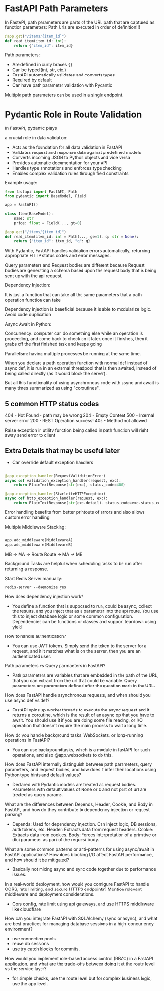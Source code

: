 # FastAPI Path Parameters

In FastAPI, path parameters are parts of the URL path that are captured as function parameters: Path Urls are executed in order of definition!!!

```python
@app.get("/items/{item_id}")
def read_item(item_id: int):
    return {"item_id": item_id}
```

Path parameters:
- Are defined in curly braces `{}`
- Can be typed (int, str, etc.)
- FastAPI automatically validates and converts types
- Required by default
- Can have path parameter validation with Pydantic

Multiple path parameters can be used in a single endpoint.

# Pydantic Role in Route Validation

In FastAPI, pydantic plays

a crucial role in data validation:

- Acts as the foundation for all data validation in FastAPI
- Validates request and response data against predefined models
- Converts incoming JSON to Python objects and vice versa
- Provides automatic documentation for your API
- Handles type annotations and enforces type checking
- Enables complex validation rules through field constraints

Example usage:

```python
from fastapi import FastAPI, Path
from pydantic import BaseModel, Field

app = FastAPI()

class Item(BaseModel):
    name: str
    price: float = Field(..., gt=0)
    
@app.get("/items/{item_id}")
def read_item(item_id: int = Path(..., ge=1), q: str = None):
    return {"item_id": item_id, "q": q}
```

With Pydantic, FastAPI handles validation errors automatically, returning appropriate HTTP status codes and error messages.

Query parameters and Request bodies are different because Request bodies are generating a schema based upon the request body
that is being sent up with the api request. 

Dependency Injection:

It is just a function that can take all the same parameters that a path operation function can take:

Dependency injection is beneficial because it is able to modularize logic. Avoid code duplication

Async Await in Python:

Concurrency: computer can do something else while an operation is proceeding, and come back to check on it later. once it finishes, then it grabs off the first finished task and keeps going

Parallelism: having multiple processes be running at the same time.

When you declare a path operation function with normal def instead of async def, it is run in an external threadpool that is then awaited, instead of being called directly (as it would block the server).

But all this functionality of using asynchronous code with async and await is many times summarized as using "coroutines". 

## 5 common HTTP status codes

404 - Not Found - path may be wrong
204 - Empty Content
500 - Internal server error
200 - REST Operation success!
405 - Method not allowed

Raise exception in utility function being called in path function will right away send error to client

## Extra Details that may be useful later

- Can override default exception handlers 

```python

@app_exception_handler(RequestValidationError)
async def validation_exception_handler(request, exc):
    return PlainTextResponse(str(exc), status_code=400)

@app.exception_handler(StarletteHTTPException)
async def http_exception_handler(request, exc):
    return PlainTextResponse(str(exc.detail), status_code=exc.status_code)        
```

Error handling benefits from better printouts of errors and also allows custom error handling

Multiple Middleware Stacking:

```python

app.add_middleware(MiddlewareA)
app.add_middleware(MiddlewareB)

```

MB -> MA -> Route
Route -> MA -> MB

Background Tasks are helpful when scheduling tasks to be run after returning a response. 

Start Redis Server manually:

```
redis-server --daemonize yes
```

How does dependency injection work?

- You define a function that is supposed to run, could be async, collect the results, and you inject that as a parameter into the api route. You use this to inject database logic or some common configuration. Dependencies can be functions or classes and support teardown using yield


How to handle authentication?

- You can use JWT tokens. Simply send the token to the server for a request, and if it matches what is on the server, then you are an authenticated user.

Path parameters vs Query parmaeters in FastAPI?

- Path parameters are variables that are embedded in the path of the URL, that you can extract from the url that could be variable. Query parameters are parameters defined after the question mark in the URL.

How does FastAPI handle asynchronous requests, and when should you use async def vs def?

- FastAPI spins up worker threads to execute the async request and it returns a coroutine, which is the result of an async op that you have to await. You should use it if you are doing some file reading, or I/O operation that doesn't require the main process to wait a long time. 

How do you handle background tasks, WebSockets, or long-running operations in FastAPI?

- You can use backgroundtasks, which is a module in fastAPI for such operations, and also @app.websockets to do this.

How does FastAPI internally distinguish between path parameters, query parameters, and request bodies, and how does it infer their locations using Python type hints and default values?

- Declared with Pydantic models are treated as request bodies. Parameters with default values of None or 0 and not part of url are treated as query params. 

What are the differences between Depends, Header, Cookie, and Body in FastAPI, and how do they contribute to dependency injection or request parsing?

- Depends: Used for dependency injection. Can inject logic, DB sessions, auth tokens, etc. Header: Extracts data from request headers. Cookie: Extracts data from cookies.
Body: Forces interpretation of a primitive or dict parameter as part of the request body.

What are some common patterns or anti-patterns for using async/await in FastAPI applications? How does blocking I/O affect FastAPI performance, and how should it be mitigated?

- Basically not mixing async and sync code together due to performance issues.

In a real-world deployment, how would you configure FastAPI to handle CORS, rate limiting, and secure HTTPS endpoints? Mention relevant middleware and deployment considerations.

- Cors config, rate limit using api gateways, and use HTTPS middleware like cloudflare.

How can you integrate FastAPI with SQLAlchemy (sync or async), and what are best practices for managing database sessions in a high-concurrency environment?

- use connection pools
- reuse db sessions
- use try catch blocks for commits.

How would you implement role-based access control (RBAC) in a FastAPI application, and what are the trade-offs between doing it at the route level vs the service layer?

- for simple checks, use the route level but for complex business logic, use the app level.



